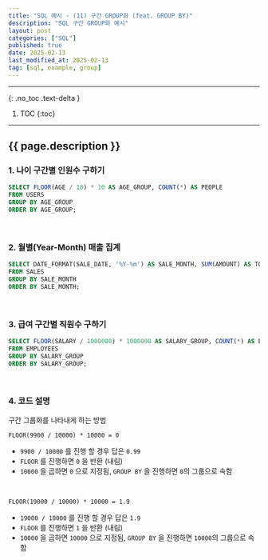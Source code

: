 ```yaml
---
title: "SQL 예시 - (11) 구간 GROUP화 (feat. GROUP BY)"
description: "SQL 구간 GROUP화 예시"
layout: post
categories: ["SQL"]
published: true
date: 2025-02-13
last_modified_at: 2025-02-13
tag: [sql, example, group]
---
```

---
{: .no_toc .text-delta }

1. TOC
{:toc}
---

<!-- 글의 제목은 ##
    나머지 큰 제목은 ###
    이후 나머지는 3개이상 -->

## {{ page.description }}

### 1. 나이 구간별 인원수 구하기
```sql
SELECT FLOOR(AGE / 10) * 10 AS AGE_GROUP, COUNT(*) AS PEOPLE
FROM USERS
GROUP BY AGE_GROUP
ORDER BY AGE_GROUP;
```
<br>

### 2. 월별(Year-Month) 매출 집계
```sql
SELECT DATE_FORMAT(SALE_DATE, '%Y-%m') AS SALE_MONTH, SUM(AMOUNT) AS TOTAL_SALES
FROM SALES
GROUP BY SALE_MONTH
ORDER BY SALE_MONTH;
```
<br>

### 3. 급여 구간별 직원수 구하기
```sql
SELECT FLOOR(SALARY / 1000000) * 1000000 AS SALARY_GROUP, COUNT(*) AS EMPLOYEES
FROM EMPLOYEES
GROUP BY SALARY_GROUP
ORDER BY SALARY_GROUP;
```
<br>

### 4. 코드 설명
구간 그룹화를 나타내게 하는 방법
<br>

`FLOOR(9900 / 10000) * 10000 = 0`
- `9900 / 10000` 를 진행 할 경우 답은 `0.99`
- `FLOOR` 를 진행하면 `0` 을 반환 (내림)
- `10000` 을 곱하면 `0` 으로 지정됨, `GROUP BY` 을 진행하면 `0`의 그룹으로 속함
<br>

`FLOOR(19000 / 10000) * 10000 = 1.9`
- `19000 / 10000` 를 진행 할 경우 답은 `1.9`
- `FLOOR` 를 진행하면 `1` 을 반환 (내림)
- `10000` 을 곱하면 `10000` 으로 지정됨, `GROUP BY` 을 진행하면 `10000`의 그룹으로 속함
<br>
<br>